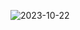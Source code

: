 
![2023-10-22](https://github.com/zmgmarina/ArchitectureOP/assets/113174444/9f6a32e0-e7eb-44c1-8ba2-40a9958e72fa)
